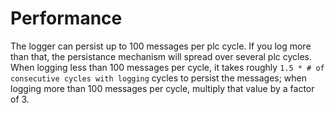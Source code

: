 # Performance
The logger can persist up to 100 messages per plc cycle. If you log more than that, the persistance mechanism will spread over several plc cycles. When logging less than 100 messages per cycle, it takes roughly `1.5 * # of consecutive cycles with logging` cycles to persist the messages; when logging more than 100 messages per cycle, multiply that value by a factor of 3. 